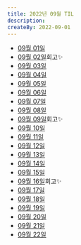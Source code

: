 ```yaml
---
title: 2022년 09월 TIL
description: 
createBy: 2022-09-01
---
```


- [09월 01일](./20220901.md)
- [09월 02일](./20220902.md)회고✨
- [09월 03일](./20220903.md)
- [09월 04일](./20220904.md)
- [09월 05일](./20220905.md)
- [09월 06일](./20220906.md)
- [09월 07일](./20220907.md)
- [09월 08일](./20220908.md)
- [09월 09일](./20220909.md)회고✨
- [09월 10일](./20220910.md)
- [09월 11일](./20220911.md)
- [09월 12일](./20220912.md)
- [09월 13일](./20220913.md)
- [09월 14일](./20220914.md)
- [09월 15일](./20220915.md)
- [09월 16일](./20220916.md)회고✨
- [09월 17일](./20220917.md)
- [09월 18일](./20220918.md)
- [09월 19일](./20220919.md)
- [09월 20일](./20220920.md)
- [09월 21일](./20220921.md)
- [09월 22일](./20220922.md)